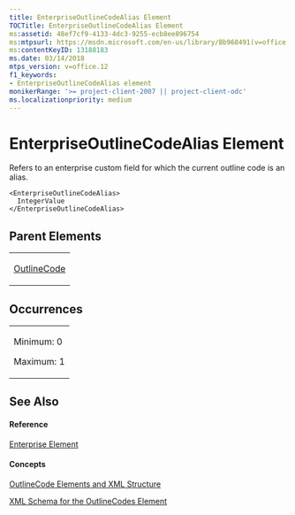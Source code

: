 ```yaml
---
title: EnterpriseOutlineCodeAlias Element
TOCTitle: EnterpriseOutlineCodeAlias Element
ms:assetid: 48ef7cf9-4133-4dc3-9255-ecb8ee896754
ms:mtpsurl: https://msdn.microsoft.com/en-us/library/Bb968491(v=office.12)
ms:contentKeyID: 13188183
ms.date: 03/14/2018
mtps_version: v=office.12
f1_keywords:
- EnterpriseOutlineCodeAlias element
monikerRange: '>= project-client-2007 || project-client-odc'
ms.localizationpriority: medium
---
```


# EnterpriseOutlineCodeAlias Element




Refers to an enterprise custom field for which the current outline code is an alias.

    <EnterpriseOutlineCodeAlias>
      IntegerValue
    </EnterpriseOutlineCodeAlias>

## Parent Elements

<table>
<colgroup>
<col style="width: 100%" />
</colgroup>
<tbody>
<tr class="odd">
<td><p><a href="outlinecode-element.md">OutlineCode</a></p></td>
</tr>
</tbody>
</table>

## Occurrences

<table>
<colgroup>
<col style="width: 100%" />
</colgroup>
<tbody>
<tr class="odd">
<td><p>Minimum: 0</p>
<p>Maximum: 1</p></td>
</tr>
</tbody>
</table>

## See Also

#### Reference

[Enterprise Element](enterprise-element.md)

#### Concepts

[OutlineCode Elements and XML Structure](outlinecode-elements-and-xml-structure.md)

[XML Schema for the OutlineCodes Element](xml-schema-for-the-outlinecodes-element.md)


